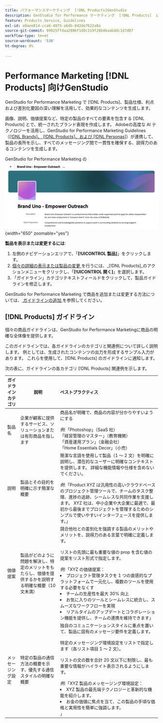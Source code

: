 ```yaml
---
title: パフォーマンスマーケティング  [!DNL Products]GenStudio
description: GenStudio for Performance マーケティング  [!DNL Products]  は、画像、説明、価値提案など、製品のあらゆる側面を取り込むことで、製品の長所を強調し、一貫したメッセージを提供できる、関連性の高いコンテンツを作成します。
feature: Products Service, Guidelines
exl-id: a9aee814-cca6-4973-a6db-842de7622a8a
source-git-commit: 99925ffdaa2806f1d0c319f28b46aabddc1d7d87
workflow-type: tm+mt
source-wordcount: '538'
ht-degree: 0%

---
```


# Performance Marketing [!DNL Products] 向けGenStudio

GenStudio for Performance Marketing で [!DNL Products]、製品仕様、利点および差別化要因の深い理解を活用して、効果的なコンテンツを生成します。

画像、説明、価値提案など、特定の製品のすべての要素を包含する [!DNL Products] とで、統一されたブランド表現を作成します。 Adobeの高度な AI テクノロジーを活用し、GenStudio for Performance Marketing Guidelines （[[!DNL Brands]、 [!DNL Products]、および  [!DNL Personas]](/help/user-guide/guidelines/overview.md)）が連携して、製品の長所を示し、すべてのメッセージング間で一貫性を確保する、説得力のあるコンテンツを生成します。

GenStudio for Performance Marketing の ![[!DNL Products] ガイドライン ](/help/assets/products-guidelines.png){width="650" zoomable="yes"}

**製品を表示または変更するには**:

1. 左側のナビゲーションエリアで、「**[!UICONTROL 製品]**」をクリックします。
1. [ 個々の詳細の表示または製品の変更 ](add-guidelines.md#manage-products) を行うには、_[!DNL Products]_のアクションメニューをクリックし、「**[!UICONTROL 開く]**」を選択します。
1. 「ガイドライン」カテゴリテキストフィールドをクリックして、製品ガイドラインを修正します。

GenStudio for Performance Marketing で商品を追加または変更する方法については、[ ガイドラインの追加 ](add-guidelines.md) を参照してください。

## [!DNL Products] ガイドライン

個々の商品ガイドラインは、GenStudio for Performance Marketingに商品の明確な全体像を提供します。

このガイドラインでは、各ガイドラインのカテゴリと関連例について詳しく説明します。 例としては、生成されたコンテンツの出力を形成するサンプル入力があります。 これらを使用して、[!DNL Products] のガイドラインに通知します。

次の表に、ガイドラインの各カテゴリ [!DNL Products] 関連例を示します。

| ガイドラインカテゴリ | 説明 | ベストプラクティス |
| ------------------| ----------------| :---------- |
| 製品名 | 企業が顧客に提供するサービス、ソリューションまたは有形商品を指します | 商品名が明確で、商品の内容が分かりやすいようにする <br><br>_例_:「Photoshop」（SaaS 社） <br> 「経営管理のマスター」（教育機関） <br> 「資産運用プラン」（金融会社） <br> 「Home Essentials Decor」（小売） |
| 説明 | 製品とその目的を明確に示す簡潔な概要 | 簡潔な言語を使用して製品（1 ～ 2 文）を明確に説明し、潜在的なユーザーに明確なコンテキストを提供します。 詳細な機能情報や仕様を含めないでください。<br><br>_例_:「Product XYZ は汎用性の高いクラウドベースのプロジェクト管理ツールで、チームのタスク整理、進捗の追跡、シームレスな共同作業を支援します。 XYZ 社は、中小企業や大企業に最適で、最初から最後までプロジェクトを管理するためのシンプルで使いやすいインターフェースを提供します。」 |
| 価値提案 | 製品がどのように問題を解決し、特定のメリットをもたらし、価値を提供するかを説明する明確な概要（10 文未満） | 競合他社との差別化を強調する製品のメリットやメリットを、説得力のある言葉で明確に定義します。<br><br> リストの先頭に最も重要な値の prop を含む値の提案をリスト形式で指定します。<br><br>_例_:「XYZ の価値提案：<br><li>プロジェクト管理タスクを 1 つの直感的なプラットフォームで一元化し、複数のツールを使用する必要をなくす</li><li>チームの生産性を最大 30% 向上</li><li>お気に入りのツールとシームレスに統合し、スムーズなワークフローを実現</li><li>リアルタイムのアップデートとコラボレーション機能を提供し、チームの連携を維持できます」</li> |
| メッセージング設定 | 特定の製品の通信方法の概要を示す、優先する通信スタイルの明確な概要 | 独自のコミュニケーションスタイルに重点を置いて、製品に固有のメッセージ要件を定義します。<br><br> 特定のメッセージング環境設定をリストで指定します（各リスト項目 1 ～ 2 文）。<br><br> リストの文の数を合計 20 文以下に制限し、最も重要な情報がハイライト表示されるようにします。<br><br>_例_:「XYZ 製品のメッセージング環境設定：<li>XYZ 製品の最先端テクノロジーと革新的な機能を紹介します。</li><li>お金の価値に焦点を当て、この製品の手頃な価格と実用性を簡単に強調します。</li>」 |
